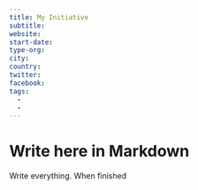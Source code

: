 ```yaml
---
title: My Initiative
subtitle:
website:
start-date:
type-org:
city:
country:
twitter:
facebook:
tags:
  -
  -
---
```


# Write here in Markdown

Write everything. When finished
